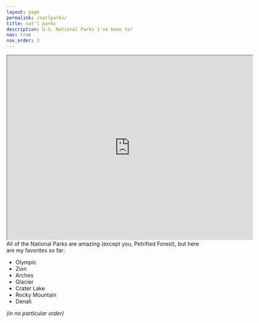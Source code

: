 ```yaml
---
layout: page
permalink: /natlparks/
title: nat'l parks
description: U.S. National Parks I've been to!
nav: true
nav_order: 3
---
```


<iframe src="https://www.google.com/maps/d/embed?mid=1Anaz-82i54S4eE3_GYKRBZpw3H1e6q8&ehbc=2E312F&noprof=1" width="640" height="480"></iframe>


<br>
All of the National Parks are amazing (except you, Petrified Forest), but here are my favorites so far:

- Olympic
- Zion
- Arches
- Glacier
- Crater Lake
- Rocky Mountain
- Denali

_(in no particular order)_